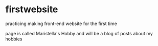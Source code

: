 # firstwebsite

practicing making front-end website for the first time

page is called Maristella's Hobby and will be a blog of posts about my hobbies
